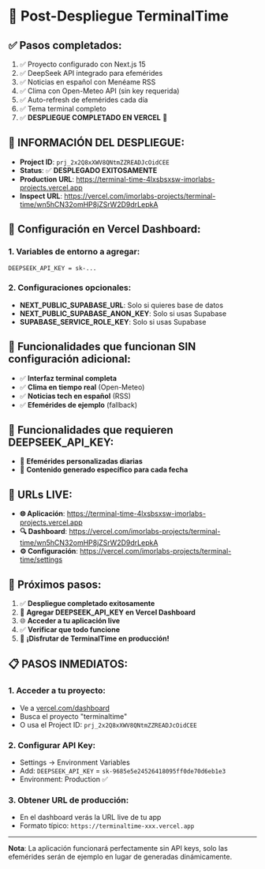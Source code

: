 # 🚀 Post-Despliegue TerminalTime

## ✅ Pasos completados:

1. ✅ Proyecto configurado con Next.js 15
2. ✅ DeepSeek API integrado para efemérides
3. ✅ Noticias en español con Menéame RSS
4. ✅ Clima con Open-Meteo API (sin key requerida)
5. ✅ Auto-refresh de efemérides cada día
6. ✅ Tema terminal completo
7. ✅ **DESPLIEGUE COMPLETADO EN VERCEL** 🚀

## 🎯 **INFORMACIÓN DEL DESPLIEGUE:**

- **Project ID**: `prj_2x2Q8xXWV8QNtmZZREADJcOidCEE`
- **Status**: ✅ **DESPLEGADO EXITOSAMENTE**
- **Production URL**: https://terminal-time-4lxsbsxsw-imorlabs-projects.vercel.app
- **Inspect URL**: https://vercel.com/imorlabs-projects/terminal-time/wn5hCN32omHP8jZSrW2D9drLepkA

## 🔧 Configuración en Vercel Dashboard:

### 1. Variables de entorno a agregar:
```
DEEPSEEK_API_KEY = sk-...
```

### 2. Configuraciones opcionales:
- **NEXT_PUBLIC_SUPABASE_URL**: Solo si quieres base de datos
- **NEXT_PUBLIC_SUPABASE_ANON_KEY**: Solo si usas Supabase
- **SUPABASE_SERVICE_ROLE_KEY**: Solo si usas Supabase

## 🎯 Funcionalidades que funcionan SIN configuración adicional:

- ✅ **Interfaz terminal completa**
- ✅ **Clima en tiempo real** (Open-Meteo)
- ✅ **Noticias tech en español** (RSS)
- ✅ **Efemérides de ejemplo** (fallback)

## 🤖 Funcionalidades que requieren DEEPSEEK_API_KEY:

- 🔑 **Efemérides personalizadas diarias**
- 🔑 **Contenido generado específico para cada fecha**

## 📱 URLs LIVE:

- **🌐 Aplicación**: https://terminal-time-4lxsbsxsw-imorlabs-projects.vercel.app
- **🔍 Dashboard**: https://vercel.com/imorlabs-projects/terminal-time/wn5hCN32omHP8jZSrW2D9drLepkA
- **⚙️ Configuración**: https://vercel.com/imorlabs-projects/terminal-time/settings

## 🔄 Próximos pasos:

1. ✅ **Despliegue completado exitosamente**
2. 🔑 **Agregar DEEPSEEK_API_KEY en Vercel Dashboard**
3. 🌐 **Acceder a tu aplicación live**
4. ✅ **Verificar que todo funcione**
5. 🎉 **¡Disfrutar de TerminalTime en producción!**

## 📋 **PASOS INMEDIATOS:**

### 1. **Acceder a tu proyecto:**
- Ve a [vercel.com/dashboard](https://vercel.com/dashboard)
- Busca el proyecto "terminaltime"
- O usa el Project ID: `prj_2x2Q8xXWV8QNtmZZREADJcOidCEE`

### 2. **Configurar API Key:**
- Settings → Environment Variables
- Add: `DEEPSEEK_API_KEY` = `sk-9685e5e24526418095ff0de70d6eb1e3`
- Environment: Production ✅

### 3. **Obtener URL de producción:**
- En el dashboard verás la URL live de tu app
- Formato típico: `https://terminaltime-xxx.vercel.app`

---

**Nota**: La aplicación funcionará perfectamente sin API keys, solo las efemérides serán de ejemplo en lugar de generadas dinámicamente.
